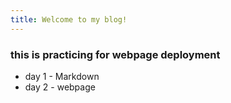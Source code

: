```yaml
---
title: Welcome to my blog!
---
```


### this is practicing for webpage deployment 
- day 1 - Markdown
- day 2 - webpage
